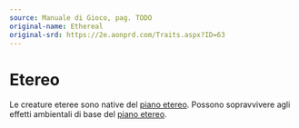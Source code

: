 ```yaml
---
source: Manuale di Gioco, pag. TODO
original-name: Ethereal
original-srd: https://2e.aonprd.com/Traits.aspx?ID=63
---
```


# Etereo

Le creature eteree sono native del [piano etereo](/piani/piano-etereo). Possono
sopravvivere agli effetti ambientali di base del
[piano etereo](/piani/piano-etereo).

